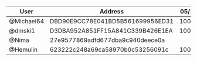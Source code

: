 | User      | Address | 05/10 | 12/10 | 19/10 | 26/10 |
|-----------| -------- | -------- |-------|-------|-------|
| @Michael64 | DBD90E9CC78E041BD5B561699956ED31	| 10000 | 10000 | 10000 | 10000 |
| @dmski1 | D3DBA952A851FF15A841C339B426E1EA	| 10000 | 10000 | 10000 | 10000 |
| @Nima | 27e9577869adfd677dba9c940deece0a	|  | 10000 |  | 10000 |
| @Hemulin | 623222c248a69ca58970b0c53256091c	| 10000 | 10000 | 10000 | 10000 |
